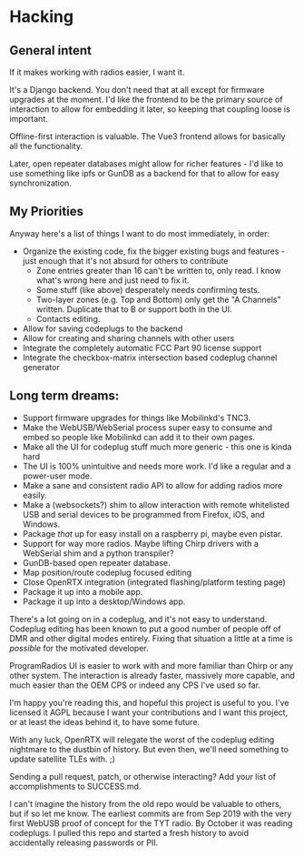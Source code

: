 # Hacking

## General intent
If it makes working with radios easier, I want it.

It's a Django backend. You don't need that at all except for firmware
upgrades at the moment. I'd like the frontend to be the primary source
of interaction to allow for embedding it later, so keeping that coupling
loose is important.  

Offline-first interaction is valuable. The Vue3 frontend allows for basically all the functionality.

Later, open repeater databases might allow for richer features - I'd
like to use something like ipfs or GunDB as a backend for that to allow
for easy synchronization.

## My Priorities
Anyway here's a list of things I want to do most immediately, in order:

* Organize the existing code, fix the bigger existing bugs and features - just enough that it's not absurd for others to contribute
	* Zone entries greater than 16 can't be written to, only read. I know what's wrong here and just need to fix it.
	* Some stuff (like above) desperately needs confirming tests.
	* Two-layer zones (e.g. Top and Bottom) only get the "A Channels" written. Duplicate that to B or support both in the UI.
	* Contacts editing.
* Allow for saving codeplugs to the backend
* Allow for creating and sharing channels with other users
* Integrate the completely automatic FCC Part 90 license support
* Integrate the checkbox-matrix intersection based codeplug channel generator

## Long term dreams:

* Support firmware upgrades for things like Mobilinkd's TNC3.
* Make the WebUSB/WebSerial process super easy to consume and embed so people like Mobilinkd can add it to their own pages.
* Make all the UI for codeplug stuff much more generic - this one is kinda hard
* The UI is 100% unintuitive and needs more work. I'd like a regular and a power-user mode.
* Make a sane and consistent radio API to allow for adding radios more easily.
* Make a (websockets?) shim to allow interaction with remote whitelisted USB and serial devices to be programmed from Firefox, iOS, and Windows.
* Package _that_ up for easy install on a raspberry pi, maybe even pistar.
* Support for way more radios. Maybe lifting Chirp drivers with a WebSerial shim and a python transpiler?
* GunDB-based open repeater database.
* Map position/route codeplug focused editing
* Close OpenRTX integration (integrated flashing/platform testing page)
* Package it up into a mobile app.
* Package it up into a desktop/Windows app.


There's a lot going on in a codeplug, and it's not easy to
understand. Codeplug editing has been known to put a good number of
people off of DMR and other digital modes entirely. Fixing that situation
a little at a time is *possible* for the motivated developer.

ProgramRadios UI is easier to work with and more familiar than Chirp or
any other system.  The interaction is already faster, massively more
capable, and much easier than the OEM CPS or indeed any CPS I've used
so far.

I'm happy you're reading this, and hopeful this project is useful to you.
I've licensed it AGPL because I want your contributions and I want this
project, or at least the ideas behind it, to have some future.

With any luck, OpenRTX will relegate the worst of the codeplug editing
nightmare to the dustbin of history. But even then, we'll need something
to update satellite TLEs with. ;)

Sending a pull request, patch, or otherwise interacting? Add your list
of accomplishments to SUCCESS.md.

I can't imagine the history from the old repo would be valuable to others,
but if so let me know. The earliest commits are from Sep 2019 with the
very first WebUSB proof of concept for the TYT radio. By October it was
reading codeplugs. I pulled this repo and started a fresh history to
avoid accidentally releasing passwords or PII.
